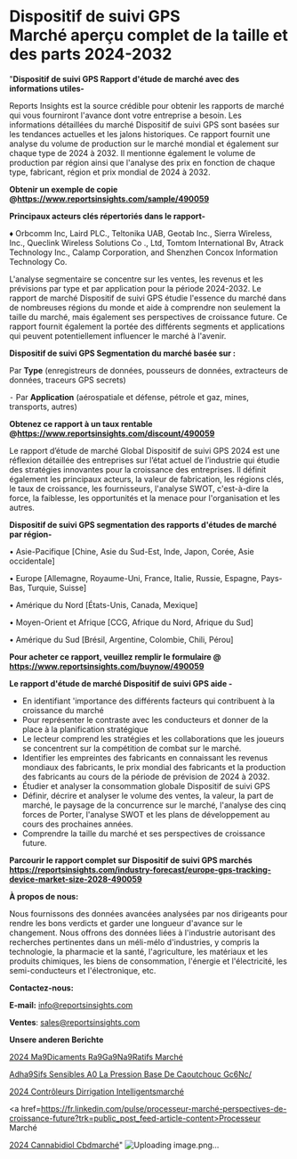 # Dispositif de suivi GPS Marché aperçu complet de la taille et des parts 2024-2032

"<strong>Dispositif de suivi GPS Rapport d'étude de marché avec des informations utiles-</strong>

Reports Insights est la source crédible pour obtenir les rapports de marché qui vous fourniront l'avance dont votre entreprise a besoin. Les informations détaillées du marché Dispositif de suivi GPS sont basées sur les tendances actuelles et les jalons historiques. Ce rapport fournit une analyse du volume de production sur le marché mondial et également sur chaque type de 2024 à 2032. Il mentionne également le volume de production par région ainsi que l'analyse des prix en fonction de chaque type, fabricant, région et prix mondial de 2024 à 2032.

<strong><b>Obtenir un exemple de copie @</b></strong><a href=https://www.reportsinsights.com/sample/490059><strong><b>https://www.reportsinsights.com/sample/490059</b></strong></a>

<b>Principaux acteurs clés répertoriés dans le rapport-</b>

<b> </b>♦ Orbcomm Inc, Laird PLC., Teltonika UAB, Geotab Inc., Sierra Wireless, Inc., Queclink Wireless Solutions Co ., Ltd, Tomtom International Bv, Atrack Technology Inc., Calamp Corporation, and Shenzhen Concox Information Technology Co.

L'analyse segmentaire se concentre sur les ventes, les revenus et les prévisions par type et par application pour la période 2024-2032. Le rapport de marché Dispositif de suivi GPS étudie l'essence du marché dans de nombreuses régions du monde et aide à comprendre non seulement la taille du marché, mais également ses perspectives de croissance future. Ce rapport fournit également la portée des différents segments et applications qui peuvent potentiellement influencer le marché à l'avenir.

<strong>Dispositif de suivi GPS Segmentation du marché basée sur :</strong>

Par <strong>Type</strong> (enregistreurs de données, pousseurs de données, extracteurs de données, traceurs GPS secrets)


⁃ Par <strong>Application</strong> (aérospatiale et défense, pétrole et gaz, mines, transports, autres)

<strong><b>Obtenez ce rapport à un taux rentable @</b></strong><a href=https://www.reportsinsights.com/discount/490059><strong><b>https://www.reportsinsights.com/discount/490059</b></strong></a>

Le rapport d’étude de marché Global Dispositif de suivi GPS 2024 est une réflexion détaillée des entreprises sur l’état actuel de l’industrie qui étudie des stratégies innovantes pour la croissance des entreprises. Il définit également les principaux acteurs, la valeur de fabrication, les régions clés, le taux de croissance, les fournisseurs, l'analyse SWOT, c'est-à-dire la force, la faiblesse, les opportunités et la menace pour l'organisation et les autres.

<strong>Dispositif de suivi GPS segmentation des rapports d'études de marché par région-</strong>

• Asie-Pacifique [Chine, Asie du Sud-Est, Inde, Japon, Corée, Asie occidentale]

• Europe [Allemagne, Royaume-Uni, France, Italie, Russie, Espagne, Pays-Bas, Turquie, Suisse]

• Amérique du Nord [États-Unis, Canada, Mexique]

• Moyen-Orient et Afrique [CCG, Afrique du Nord, Afrique du Sud]

• Amérique du Sud [Brésil, Argentine, Colombie, Chili, Pérou]

<strong>Pour acheter ce rapport, veuillez remplir le formulaire @   <a href=https://www.reportsinsights.com/buynow/490059>https://www.reportsinsights.com/buynow/490059</a></strong>

<strong>Le rapport d'étude de marché Dispositif de suivi GPS aide -</strong>
<ul>
  <li>En identifiant 'importance des différents facteurs qui contribuent à la croissance du marché</li>
  <li>Pour représenter le contraste avec les conducteurs et donner de la place à la planification stratégique</li>
  <li>Le lecteur comprend les stratégies et les collaborations que les joueurs se concentrent sur la compétition de combat sur le marché.</li>
  <li>Identifier les empreintes des fabricants en connaissant les revenus mondiaux des fabricants, le prix mondial des fabricants et la production des fabricants au cours de la période de prévision de 2024 à 2032.</li>
  <li>Étudier et analyser la consommation globale Dispositif de suivi GPS</li>
  <li>Définir, décrire et analyser le volume des ventes, la valeur, la part de marché, le paysage de la concurrence sur le marché, l'analyse des cinq forces de Porter, l'analyse SWOT et les plans de développement au cours des prochaines années.</li>
  <li>Comprendre la taille du marché et ses perspectives de croissance future.</li>
</ul>

<strong>Parcourir le rapport complet sur Dispositif de suivi GPS marchés <a href=https://reportsinsights.com/industry-forecast/europe-gps-tracking-device-market-size-2028-490059>https://reportsinsights.com/industry-forecast/europe-gps-tracking-device-market-size-2028-490059</a></strong>

<strong>À propos de nous:</strong>

Nous fournissons des données avancées analysées par nos dirigeants pour rendre les bons verdicts et garder une longueur d'avance sur le changement. Nous offrons des données liées à l'industrie autorisant des recherches pertinentes dans un méli-mélo d'industries, y compris la technologie, la pharmacie et la santé, l'agriculture, les matériaux et les produits chimiques, les biens de consommation, l'énergie et l'électricité, les semi-conducteurs et l'électronique, etc.

<strong>Contactez-nous:</strong>

<strong>E-mail:</strong> <a href=mailto:info@reportsinsights.com>info@reportsinsights.com</a>

<strong>Ventes</strong>: <a href=mailto:sales@reportsinsights.com>sales@reportsinsights.com</a>

<strong>Unsere anderen Berichte</strong>

<a href=https://www.linkedin.com/pulse/2024-m%C3%A9dicaments-r%C3%A9g%C3%A9n%C3%A9ratifs-march%C3%A9-analyse-f0aac/>2024 Ma9Dicaments Ra9Ga9Na9Ratifs Marché</a>

<a href=https://www.linkedin.com/pulse/adh%C3%A9sifs-sensibles-%C3%A0-la-pression-base-de-caoutchouc-gc6nc/>Adha9Sifs Sensibles A0 La Pression Base De Caoutchouc Gc6Nc/</a>

<a href=https://www.linkedin.com/pulse/2024-contrôleurs-dirrigation-intelligentsmarché-vqnnc/>2024 Contrôleurs Dirrigation Intelligentsmarché</a>

<a href=https://fr.linkedin.com/pulse/processeur-marché-perspectives-de-croissance-future?trk=public_post_feed-article-content>Processeur Marché</a>

<a href=https://www.linkedin.com/pulse/2024-cannabidiol-cbdmarch%C3%A9-aper%C3%A7us-de-lindustrie-h9cff/>2024 Cannabidiol Cbdmarché</a>"
![Uploading image.png…]()
